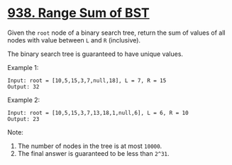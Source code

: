 # [938. Range Sum of BST](https://leetcode-cn.com/problems/range-sum-of-bst/)

Given the `root` node of a binary search tree, return the sum of values of all nodes with value between `L` and `R` (inclusive).

The binary search tree is guaranteed to have unique values.

Example 1:

```text
Input: root = [10,5,15,3,7,null,18], L = 7, R = 15
Output: 32
```

Example 2:

```text
Input: root = [10,5,15,3,7,13,18,1,null,6], L = 6, R = 10
Output: 23
```

Note:

1. The number of nodes in the tree is at most `10000`.
1. The final answer is guaranteed to be less than `2^31`.